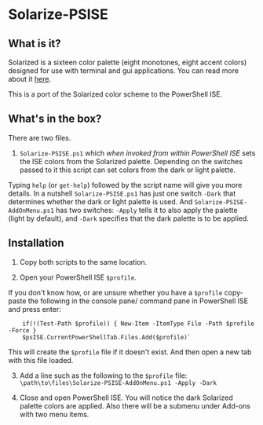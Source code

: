# Solarize-PSISE
## What is it?
Solarized is a sixteen color palette (eight monotones, eight accent colors) designed for use with terminal and gui applications. You can read more about it [here](http://ethanschoonover.com/solarized). 

This is a port of the Solarized color scheme to the PowerShell ISE. 

## What's in the box?
There are two files. 

1. `Solarize-PSISE.ps1` which _when invoked from within PowerShell ISE_ sets the ISE colors from the Solarized palette. Depending on the switches passed to it this script can set colors from the dark or light palette. 

Typing `help` (or `get-help`) followed by the script name will give you more details. In a nutshell `Solarize-PSISE.ps1` has just one switch `-Dark` that determines whether the dark or light palette is used. And `Solarize-PSISE-AddOnMenu.ps1` has two switches: `-Apply` tells it to also apply the palette (light by default), and `-Dark` specifies that the dark palette is to be applied. 

## Installation
1. Copy both scripts to the same location. 

2. Open your PowerShell ISE `$profile`.
  
  If you don't know how, or are unsure whether you have a `$profile` copy-paste the following in the console pane/ command pane in PowerShell ISE and press enter:
  
        if(!(Test-Path $profile)) { New-Item -ItemType File -Path $profile -Force }
        $psISE.CurrentPowerShellTab.Files.Add($profile)`
  
  This will create the `$profile` file if it doesn't exist. And then open a new tab with this file loaded. 
  
3. Add a line such as the following to the `$profile` file: `\path\to\files\Solarize-PSISE-AddOnMenu.ps1 -Apply -Dark`

4. Close and open PowerShell ISE. You will notice the dark Solarized palette colors are applied. Also there will be a submenu under Add-ons with two menu items. 